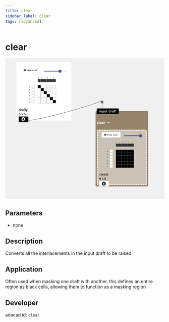 ```yaml
---
title: clear
sidebar_label: clear
tags: [advanced]
---
```

# clear
![file](./img/clear.png)
## Parameters
- none

## Description
Converts all the interlacements in the input draft to be raised.

## Application
Often used when masking one draft with another, this defines an entire region as black cells, allowing them to function as a masking region

## Developer
adacad id: `clear`
